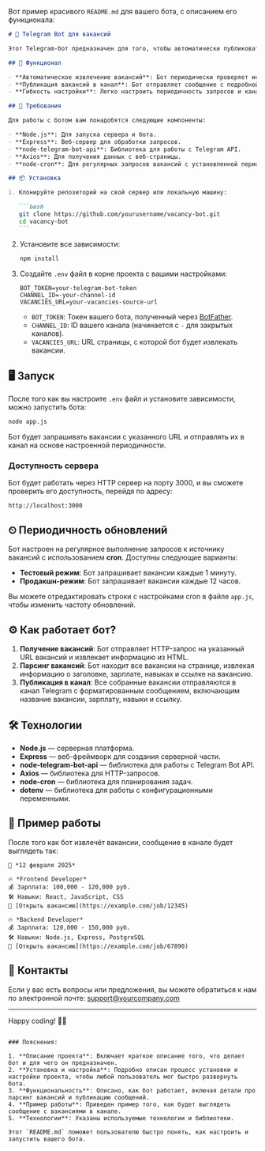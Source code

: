 Вот пример красивого `README.md` для вашего бота, с описанием его функционала:

````markdown
# 📣 Telegram Bot для вакансий

Этот Telegram-бот предназначен для того, чтобы автоматически публиковать вакансии в канал Telegram. Он извлекает данные с веб-страницы вакансий и публикует их с подробной информацией, включая зарплату, ключевые навыки и ссылку на вакансию.

## 🚀 Функционал

- **Автоматическое извлечение вакансий**: Бот периодически проверяет источник вакансий по заданному URL.
- **Публикация вакансий в канал**: Бот отправляет сообщение с подробной информацией о вакансиях в указанный канал Telegram.
- **Гибкость настройки**: Легко настроить периодичность запросов и канал для публикации.

## 🔧 Требования

Для работы с ботом вам понадобятся следующие компоненты:

- **Node.js**: Для запуска сервера и бота.
- **Express**: Веб-сервер для обработки запросов.
- **node-telegram-bot-api**: Библиотека для работы с Telegram API.
- **Axios**: Для получения данных с веб-страницы.
- **node-cron**: Для регулярных запросов вакансий с установленной периодичностью.

## 📦 Установка

1. Клонируйте репозиторий на свой сервер или локальную машину:

   ```bash
   git clone https://github.com/yourusername/vacancy-bot.git
   cd vacancy-bot
   ```
````

2. Установите все зависимости:

   ```bash
   npm install
   ```

3. Создайте `.env` файл в корне проекта с вашими настройками:

   ```env
   BOT_TOKEN=your-telegram-bot-token
   CHANNEL_ID=-your-channel-id
   VACANCIES_URL=your-vacancies-source-url
   ```

   - `BOT_TOKEN`: Токен вашего бота, полученный через [BotFather](https://core.telegram.org/bots#botfather).
   - `CHANNEL_ID`: ID вашего канала (начинается с `-` для закрытых каналов).
   - `VACANCIES_URL`: URL страницы, с которой бот будет извлекать вакансии.

## 🖥 Запуск

После того как вы настроите `.env` файл и установите зависимости, можно запустить бота:

```bash
node app.js
```

Бот будет запрашивать вакансии с указанного URL и отправлять их в канал на основе настроенной периодичности.

### Доступность сервера

Бот будет работать через HTTP сервер на порту 3000, и вы сможете проверить его доступность, перейдя по адресу:

```
http://localhost:3000
```

## ⏲ Периодичность обновлений

Бот настроен на регулярное выполнение запросов к источнику вакансий с использованием **cron**. Доступны следующие варианты:

- **Тестовый режим**: Бот запрашивает вакансии каждые 1 минуту.
- **Продакшн-режим**: Бот запрашивает вакансии каждые 12 часов.

Вы можете отредактировать строки с настройками cron в файле `app.js`, чтобы изменить частоту обновлений.

## ⚙️ Как работает бот?

1. **Получение вакансий**: Бот отправляет HTTP-запрос на указанный URL вакансий и извлекает информацию из HTML.
2. **Парсинг вакансий**: Бот находит все вакансии на странице, извлекая информацию о заголовке, зарплате, навыках и ссылке на вакансию.
3. **Публикация в канал**: Все собранные вакансии отправляются в канал Telegram с форматированным сообщением, включающим название вакансии, зарплату, навыки и ссылку.

## 🛠 Технологии

- **Node.js** — серверная платформа.
- **Express** — веб-фреймворк для создания серверной части.
- **node-telegram-bot-api** — библиотека для работы с Telegram Bot API.
- **Axios** — библиотека для HTTP-запросов.
- **node-cron** — библиотека для планирования задач.
- **dotenv** — библиотека для работы с конфигурационными переменными.

## 🎨 Пример работы

После того как бот извлечёт вакансии, сообщение в канале будет выглядеть так:

```
📅 *12 февраля 2025*

🔥 *Frontend Developer*
💰 Зарплата: 100,000 - 120,000 руб.
🛠️ Навыки: React, JavaScript, CSS
🔗 [Открыть вакансию](https://example.com/job/12345)

🔥 *Backend Developer*
💰 Зарплата: 120,000 - 150,000 руб.
🛠️ Навыки: Node.js, Express, PostgreSQL
🔗 [Открыть вакансию](https://example.com/job/67890)
```

## 💬 Контакты

Если у вас есть вопросы или предложения, вы можете обратиться к нам по электронной почте: support@yourcompany.com

---

Happy coding! 🤖🎉

```

### Пояснения:

1. **Описание проекта**: Включает краткое описание того, что делает бот и для чего он предназначен.
2. **Установка и настройка**: Подробно описан процесс установки и настройки проекта, чтобы любой пользователь мог быстро развернуть бота.
3. **Функциональность**: Описано, как бот работает, включая детали про парсинг вакансий и публикацию сообщений.
4. **Пример работы**: Приведен пример того, как будет выглядеть сообщение с вакансиями в канале.
5. **Технологии**: Указаны используемые технологии и библиотеки.

Этот `README.md` поможет пользователю быстро понять, как настроить и запустить вашего бота.
```
